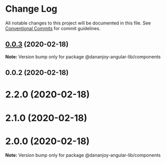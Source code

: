 # Change Log

All notable changes to this project will be documented in this file.
See [Conventional Commits](https://conventionalcommits.org) for commit guidelines.

## [0.0.3](https://github.com/DananJoy/ng-lerna/compare/@dananjoy-angular-lib/components@0.0.2...@dananjoy-angular-lib/components@0.0.3) (2020-02-18)

**Note:** Version bump only for package @dananjoy-angular-lib/components





## 0.0.2 (2020-02-18)



# 2.2.0 (2020-02-18)



# 2.1.0 (2020-02-18)



# 2.0.0 (2020-02-18)

**Note:** Version bump only for package @dananjoy-angular-lib/components

